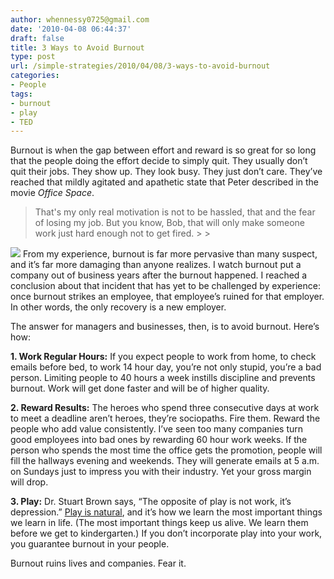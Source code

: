 ```yaml
---
author: whennessy0725@gmail.com
date: '2010-04-08 06:44:37'
draft: false
title: 3 Ways to Avoid Burnout
type: post
url: /simple-strategies/2010/04/08/3-ways-to-avoid-burnout
categories:
- People
tags:
- burnout
- play
- TED
---
```


Burnout is when the gap between effort and reward is so great for so long that the people doing the effort decide to simply quit. They usually don’t quit their jobs. They show up. They look busy. They just don’t care. They’ve reached that mildly agitated and apathetic state that Peter described in the movie _Office Space_. 




<blockquote>That's my only real motivation is not to be hassled, that and the fear of losing my job. But you know, Bob, that will only make someone work just hard enough not to get fired.
> 
> 
</blockquote>




![](http://www.tarantulas.net/funny/graphics/demotivation/burnout.jpg)
From my experience, burnout is far more pervasive than many suspect, and it’s far more damaging than anyone realizes. I watch burnout put a company out of business years after the burnout happened. I reached a conclusion about that incident that has yet to be challenged by experience: once burnout strikes an employee, that employee’s ruined for that employer. In other words, the only recovery is a new employer.




The answer for managers and businesses, then, is to avoid burnout. Here’s how:




**1. Work Regular Hours:** If you expect people to work from home, to check emails before bed, to work 14 hour day, you’re not only stupid, you’re a bad person. Limiting people to 40 hours a week instills discipline and prevents burnout. Work will get done faster and will be of higher quality. 




**2. Reward Results:** The heroes who spend three consecutive days at work to meet a deadline aren’t heroes, they’re sociopaths. Fire them. Reward the people who add value consistently. I’ve seen too many companies turn good employees into bad ones by rewarding 60 hour work weeks. If the person who spends the most time the office gets the promotion, people will fill the hallways evening and weekends. They will generate emails at 5 a.m. on Sundays just to impress you with their industry. Yet your gross margin will drop.




**3. Play:** Dr. Stuart Brown says, “The opposite of play is not work, it’s depression.” [Play is natural](http://www.presentationzen.com/presentationzen/2010/03/we-were-born-to-play-play-is-how-we-learn-and-develop-our-minds-and-our-bodies-and-its-also-how-we-express-ourselves-play.html), and it’s how we learn the most important things we learn in life. (The most important things keep us alive. We learn them before we get to kindergarten.) If you don’t incorporate play into your work, you guarantee burnout in your people.




Burnout ruins lives and companies. Fear it. 
